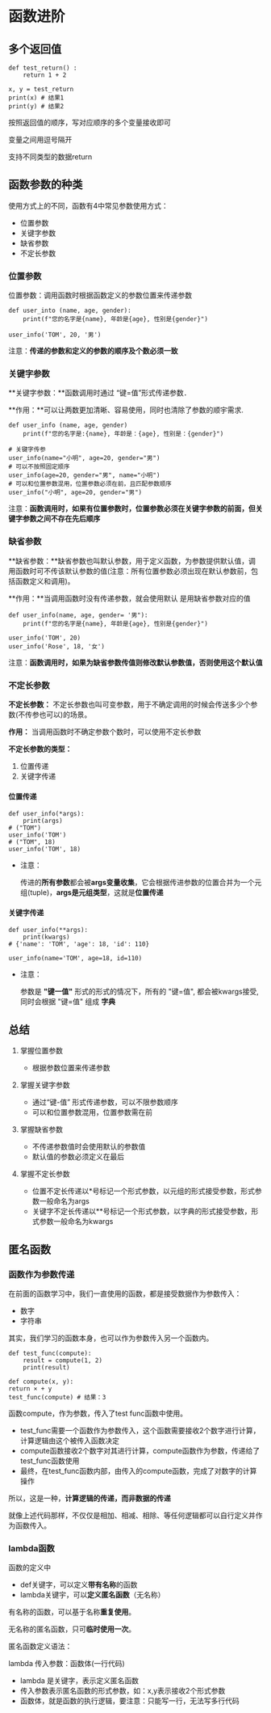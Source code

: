 # 函数进阶

## 多个返回值

    def test_return() :
        return 1 + 2

    x, y = test_return
    print(x) # 结果1
    print(y) # 结果2

按照返回值的顺序，写对应顺序的多个变量接收即可

变量之间用逗号隔开

支持不同类型的数据return

## 函数参数的种类

使用方式上的不同，函数有4中常见参数使用方式：

* 位置参数
* 关键字参数
* 缺省参数
* 不定长参数

### 位置参数

位置参数：调用函数时根据函数定义的参数位置来传递参数

    def user_into (name, age, gender):
        print(f"您的名字是{name}, 年龄是{age}, 性别是{gender}")

    user_info('TOM', 20, '男')

注意：**传递的参数和定义的参数的顺序及个数必须一致**

### 关键字参数

**关键字参数：**函数调用时通过 “键=值”形式传递参数．

**作用：**可以让两数更加清晰、容易使用，同时也清除了参数的顺宇需求.

    def user_info (name, age, gender)
        print(f"您的名字是:{name}, 年龄是：{age}, 性别是：{gender}")
    
    # 关键字传参
    user_info(name="小明", age=20, gender="男")
    # 可以不按照固定顺序
    user_info(age=20, gender="男", name="小明")
    # 可以和位置参数混用，位置参数必须在前，且匹配参数顺序
    user_info("小明", age=20, gender="男")

注意：**函数调用时，如果有位置参数时，位置参数必须在关键字参数的前面，但关键字参数之间不存在先后顺序**

### 缺省参数

**缺省参数：**缺省参数也叫默认参数，用于定义函数，为参数提供默认值，调用函数时可不传该默认参数的值(注意：所有位置参数必须出现在默认参数前，包括函数定义和调用)。

**作用：**当调用函数时没有传递参数，就会使用默认 是用缺省参数对应的值

    def user_info(name, age, gender= '男"):
        print(f"您的名字是{name}, 年龄是{age}, 性别是{gender}")

    user_info('TOM', 20)
    user_info('Rose', 18, '女')

注意：**函数调用时，如果为缺省参数传值则修改默认参数值，否则使用这个默认值**

### 不定长参数

**不定长参数：** 不定长参数也叫可变参数，用于不确定调用的时候会传送多少个参数(不传参也可以)的场景。

**作用：** 当调用函数时不确定参数个数时，可以使用不定长参数

**不定长参数的类型：**

1. 位置传递
2. 关键字传递

#### 位置传递

    def user_info(*args):
        print(args)
    # ("TOM")
    user_info('TOM')
    # ("TOM", 18)
    user_info('TOM', 18)

* 注意：

    传进的**所有参数**都会被**args变量收集**，它会根据传进参数的位置合并为一个元组(tuple)，**args是元组类型**，这就是**位置传递**

#### 关键字传递

    def user_info(**args):
        print(kwargs)
    # {'name': 'TOM', 'age': 18, 'id': 110}

    user_info(name='TOM', age=18, id=110)

* 注意：

    参数是 **"键一值"** 形式的形式的情况下，所有的 "键=值", 都会被kwargs接受, 同时会根据 "键=值" 组成 **字典**

## 总结

1. 掌握位置参数

    * 根据参数位置来传递参数

2. 掌握关键字参数

    * 通过“键-值” 形式传递参数，可以不限参数顺序
    * 可以和位置参数混用，位置参数需在前

3. 掌握缺省参数

    * 不传递参数值时会使用默认的参数值
    * 默认值的参数必须定义在最后

4. 掌握不定长参数

    * 位置不定长传递以*号标记一个形式参数，以元组的形式接受参数，形式参数一般命名为args
    * 关键字不定长传递以**号标记一个形式参数，以字典的形式接受参数，形式参数一般命名为kwargs

## 匿名函数

### 函数作为参数传递

在前面的函数学习中，我们一直使用的函数，都是接受数据作为参数传入：

* 数字
* 字符串

其实，我们学习的函数本身，也可以作为参数传入另一个函数内。

    def test_func(compute):
        result = compute(1, 2)
        print(result)

    def compute(x, y):
    return × + y
    test_func(compute) # 结果：3

函数compute，作为参数，传入了test func函数中使用。

* test_func需要一个函数作为参数传入，这个函数需要接收2个数字进行计算，计算逻辑由这个被传入函数决定
* compute函数接收2个数字对其进行计算，compute函数作为参数，传递给了test_func函数使用
* 最终，在test_func函数内部，由传入的compute函数，完成了对数字的计算操作

所以，这是一种，**计算逻辑的传递，而非数据的传递**

就像上述代码那样，不仅仅是相加、相减、相除、等任何逻辑都可以自行定义并作为函数传入。

### lambda函数

函数的定义中

* def关键字，可以定义**带有名称**的函数
* lambda关键宇，可以**定义匿名函数**（无名称）

有名称的函数，可以基于名称**重复使用**。

无名称的匿名函数，只可**临时使用一次**。

匿名函数定义语法：

lambda 传入参数：函数体(一行代码)

* lambda 是关键字，表示定义匿名函数
* 传入参数表示匿名函数的形式参数，如：x,y表示接收2个形式参数
* 函数体，就是函数的执行逻辑，要注意：只能写一行，无法写多行代码

